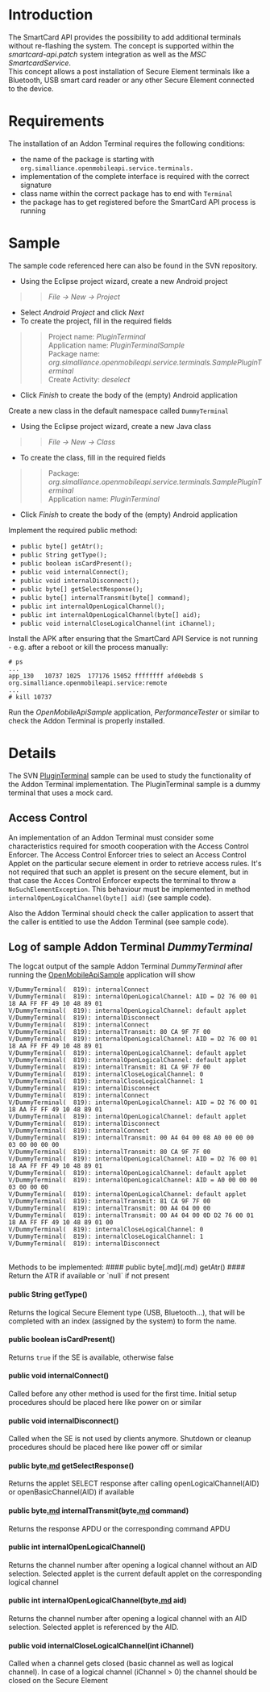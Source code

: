 # Introduction #

The SmartCard API provides the possibility to add additional terminals without re-flashing the system. The concept is supported within the _smartcard-api.patch_ system integration as well as the _MSC_ _SmartcardService_.<br />
This concept allows a post installation of Secure Element terminals like a Bluetooth, USB smart card reader or any other Secure Element connected to the device.<br />


# Requirements #
The installation of an Addon Terminal requires the following conditions:
  * the name of the package is starting with `org.simalliance.openmobileapi.service.terminals.`
  * implementation of the complete interface is required with the correct signature
  * class name within the correct package has to end with `Terminal`
  * the package has to get registered before the SmartCard API process is running<br />


# Sample #
The sample code referenced here can also be found in the SVN repository.
  * Using the Eclipse project wizard, create a new Android project
> > _File -> New -> Project_
  * Select _Android Project_ and click _Next_
  * To create the project, fill in the required fields
> > Project name: _PluginTerminal_<br />
> > Application name: _PluginTerminalSample_<br />
> > Package name: _org.simalliance.openmobileapi.service.terminals.SamplePluginTerminal_<br />
> > Create Activity: _deselect_
  * Click _Finish_ to create the body of the (empty) Android application<br />

Create a new class in the default namespace called `DummyTerminal`
  * Using the Eclipse project wizard, create a new Java class
> > _File -> New -> Class_
  * To create the class, fill in the required fields
> > Package: _org.simalliance.openmobileapi.service.terminals.SamplePluginTerminal_<br />
> > Application name: _PluginTerminal_
  * Click _Finish_ to create the body of the (empty) Android application<br />

Implement the required public method:
  * `public byte[] getAtr();`
  * `public String getType();`
  * `public boolean isCardPresent();`
  * `public void internalConnect();`
  * `public void internalDisconnect();`
  * `public byte[] getSelectResponse();`
  * `public byte[] internalTransmit(byte[] command);`
  * `public int internalOpenLogicalChannel();`
  * `public int internalOpenLogicalChannel(byte[] aid);`
  * `public void internalCloseLogicalChannel(int iChannel);`

Install the APK after ensuring that the SmartCard API Service is not running - e.g. after a reboot or kill the process manually:
```
# ps
...
app_130   10737 1025  177176 15052 ffffffff afd0ebd8 S org.simalliance.openmobileapi.service:remote
...
# kill 10737
```
Run the _OpenMobileApiSample_ application, _PerformanceTester_ or similar to check the Addon Terminal is properly installed.<br />


# Details #
The SVN [PluginTerminal](http://code.google.com/p/seek-for-android/source/browse/#svn%2Ftrunk%2Fsamples%2FPluginTerminal) sample can be used to study the functionality of the Addon Terminal implementation.
The PluginTerminal sample is a dummy terminal that uses a mock card.

## Access Control ##
An implementation of an Addon Terminal must consider some characteristics required
for smooth cooperation with the Access Control Enforcer.
The Access Control Enforcer tries to select an Access Control Applet on the particular secure element in order to retrieve access rules.
It's not required that such an applet is present on the secure element, but in that case the Acces Control Enforcer expects the terminal to throw a `NoSuchElementException`.
This behaviour must be implemented in method `internalOpenLogicalChannel(byte[] aid)` (see sample code).

Also the Addon Terminal should check the caller application to assert that the caller is entitled to use the Addon Terminal (see sample code).

## Log of sample Addon Terminal _DummyTerminal_ ##
The logcat output of the sample Addon Terminal _DummyTerminal_ after running the [OpenMobileApiSample](http://code.google.com/p/seek-for-android/source/browse/#svn%2Ftrunk%2Fsamples%2FOpenMobileApiSample) application will show
```
V/DummyTerminal(  819): internalConnect
V/DummyTerminal(  819): internalOpenLogicalChannel: AID = D2 76 00 01 18 AA FF FF 49 10 48 89 01
V/DummyTerminal(  819): internalOpenLogicalChannel: default applet
V/DummyTerminal(  819): internalDisconnect
V/DummyTerminal(  819): internalConnect
V/DummyTerminal(  819): internalTransmit: 80 CA 9F 7F 00
V/DummyTerminal(  819): internalOpenLogicalChannel: AID = D2 76 00 01 18 AA FF FF 49 10 48 89 01
V/DummyTerminal(  819): internalOpenLogicalChannel: default applet
V/DummyTerminal(  819): internalOpenLogicalChannel: default applet
V/DummyTerminal(  819): internalTransmit: 81 CA 9F 7F 00
V/DummyTerminal(  819): internalCloseLogicalChannel: 0
V/DummyTerminal(  819): internalCloseLogicalChannel: 1
V/DummyTerminal(  819): internalDisconnect
V/DummyTerminal(  819): internalConnect
V/DummyTerminal(  819): internalOpenLogicalChannel: AID = D2 76 00 01 18 AA FF FF 49 10 48 89 01
V/DummyTerminal(  819): internalOpenLogicalChannel: default applet
V/DummyTerminal(  819): internalDisconnect
V/DummyTerminal(  819): internalConnect
V/DummyTerminal(  819): internalTransmit: 00 A4 04 00 08 A0 00 00 00 03 00 00 00 00
V/DummyTerminal(  819): internalTransmit: 80 CA 9F 7F 00
V/DummyTerminal(  819): internalOpenLogicalChannel: AID = D2 76 00 01 18 AA FF FF 49 10 48 89 01
V/DummyTerminal(  819): internalOpenLogicalChannel: default applet
V/DummyTerminal(  819): internalOpenLogicalChannel: AID = A0 00 00 00 03 00 00 00
V/DummyTerminal(  819): internalOpenLogicalChannel: default applet
V/DummyTerminal(  819): internalTransmit: 81 CA 9F 7F 00
V/DummyTerminal(  819): internalTransmit: 00 A4 04 00 00
V/DummyTerminal(  819): internalTransmit: 00 A4 04 00 0D D2 76 00 01 18 AA FF FF 49 10 48 89 01 00
V/DummyTerminal(  819): internalCloseLogicalChannel: 0
V/DummyTerminal(  819): internalCloseLogicalChannel: 1
V/DummyTerminal(  819): internalDisconnect
```
<br />
Methods to be implemented:
#### public byte[.md](.md) getAtr() ####
Return the ATR if available or `null` if not present

#### public String getType() ####
Returns the logical Secure Element type (USB, Bluetooth...), that will be completed with an index (assigned by the system) to form the name.

#### public boolean isCardPresent() ####
Returns `true` if the SE is available, otherwise false

#### public void internalConnect() ####
Called before any other method is used for the first time. Initial setup procedures should be placed here like power on or similar

#### public void internalDisconnect() ####
Called when the SE is not used by clients anymore. Shutdown or cleanup procedures should be placed here like power off or similar

#### public byte[.md](.md) getSelectResponse() ####
Returns the applet SELECT response after calling openLogicalChannel(AID) or openBasicChannel(AID) if available

#### public byte[.md](.md) internalTransmit(byte[.md](.md) command) ####
Returns the response APDU or the corresponding command APDU

#### public int internalOpenLogicalChannel() ####
Returns the channel number after opening a logical channel without an AID selection. Selected applet is the current default applet on the corresponding logical channel

#### public int internalOpenLogicalChannel(byte[.md](.md) aid) ####
Returns the channel number after opening a logical channel with an AID selection. Selected applet is referenced by the AID.

#### public void internalCloseLogicalChannel(int iChannel) ####
Called when a channel gets closed (basic channel as well as logical channel). In case of a logical channel (iChannel > 0) the channel should be closed on the Secure Element
<br /><br /><br />